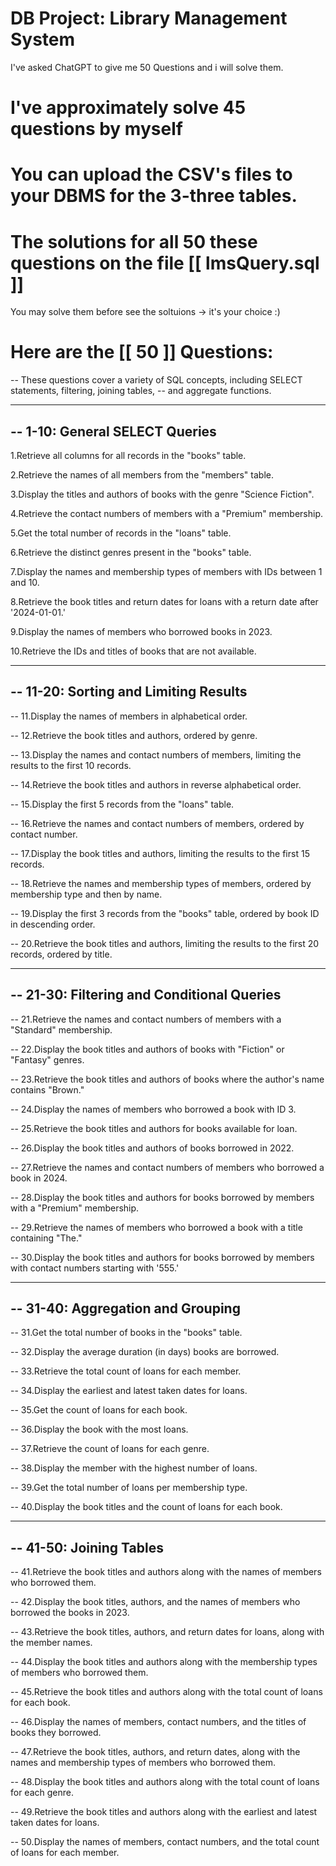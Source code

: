 # DB Project: Library Management System

I've asked ChatGPT to give me 50 Questions and i will solve them.

# I've approximately solve 45 questions by myself

# You can upload the CSV's files to your DBMS for the 3-three tables.


# The solutions for  all 50 these questions on the file [[ lmsQuery.sql  ]]
 You may solve them before see the soltuions -> it's your choice :)
 
# Here are the [[ 50 ]] Questions:


-- These questions cover a variety of SQL concepts, including SELECT statements, filtering, joining tables, 
-- and aggregate functions.

-------------------------------------------------------------------------------------------------------------------------------
-- 1-10: General SELECT Queries
--------------------------------------------------------------------------------------------------------------------------------

1.Retrieve all columns for all records in the "books" table.

2.Retrieve the names of all members from the "members" table.

3.Display the titles and authors of books with the genre "Science Fiction".

4.Retrieve the contact numbers of members with a "Premium" membership.

5.Get the total number of records in the "loans" table.

6.Retrieve the distinct genres present in the "books" table.

7.Display the names and membership types of members with IDs between 1 and 10.

8.Retrieve the book titles and return dates for loans with a return date after '2024-01-01.'

9.Display the names of members who borrowed books in 2023.

10.Retrieve the IDs and titles of books that are not available.



--------------------------------------------------------------------------------------------------------------------------------
-- 11-20: Sorting and Limiting Results
--------------------------------------------------------------------------------------------------------------------------------

-- 11.Display the names of members in alphabetical order.

-- 12.Retrieve the book titles and authors, ordered by genre.

-- 13.Display the names and contact numbers of members, limiting the results to the first 10 records.

-- 14.Retrieve the book titles and authors in reverse alphabetical order.

-- 15.Display the first 5 records from the "loans" table.

-- 16.Retrieve the names and contact numbers of members, ordered by contact number.

-- 17.Display the book titles and authors, limiting the results to the first 15 records.

-- 18.Retrieve the names and membership types of members, ordered by membership type and then by name.

-- 19.Display the first 3 records from the "books" table, ordered by book ID in descending order.

-- 20.Retrieve the book titles and authors, limiting the results to the first 20 records, ordered by title.

--------------------------------------------------------------------------------------------------------------------------------
-- 21-30: Filtering and Conditional Queries
--------------------------------------------------------------------------------------------------------------------------------

-- 21.Retrieve the names and contact numbers of members with a "Standard" membership.

-- 22.Display the book titles and authors of books with "Fiction" or "Fantasy" genres.

-- 23.Retrieve the book titles and authors of books where the author's name contains "Brown."

-- 24.Display the names of members who borrowed a book with ID 3.

-- 25.Retrieve the book titles and authors for books available for loan.

-- 26.Display the book titles and authors of books borrowed in 2022.

-- 27.Retrieve the names and contact numbers of members who borrowed a book in 2024.

-- 28.Display the book titles and authors for books borrowed by members with a "Premium" membership.

-- 29.Retrieve the names of members who borrowed a book with a title containing "The."

-- 30.Display the book titles and authors for books borrowed by members with contact numbers starting with '555.'



--------------------------------------------------------------------------------------------------------------------------------
-- 31-40: Aggregation and Grouping
--------------------------------------------------------------------------------------------------------------------------------

-- 31.Get the total number of books in the "books" table.

-- 32.Display the average duration (in days) books are borrowed.

-- 33.Retrieve the total count of loans for each member.

-- 34.Display the earliest and latest taken dates for loans.

-- 35.Get the count of loans for each book.

-- 36.Display the book with the most loans.

-- 37.Retrieve the count of loans for each genre.

-- 38.Display the member with the highest number of loans.

-- 39.Get the total number of loans per membership type.

-- 40.Display the book titles and the count of loans for each book.


--------------------------------------------------------------------------------------------------------------------------------
-- 41-50: Joining Tables
------------------------------------------------------------------------------------------------------------------------------

-- 41.Retrieve the book titles and authors along with the names of members who borrowed them.

-- 42.Display the book titles, authors, and the names of members who borrowed the books in 2023.

-- 43.Retrieve the book titles, authors, and return dates for loans, along with the member names.

-- 44.Display the book titles and authors along with the membership types of members who borrowed them.

-- 45.Retrieve the book titles and authors along with the total count of loans for each book.

-- 46.Display the names of members, contact numbers, and the titles of books they borrowed.

-- 47.Retrieve the book titles, authors, and return dates, along with the names and membership types of members who borrowed them.

-- 48.Display the book titles and authors along with the total count of loans for each genre.

-- 49.Retrieve the book titles and authors along with the earliest and latest taken dates for loans.

-- 50.Display the names of members, contact numbers, and the total count of loans for each member.
